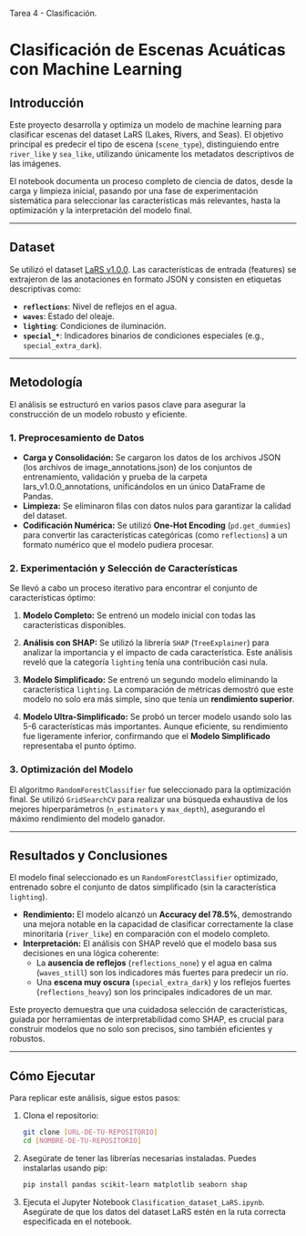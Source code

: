 Tarea 4 - Clasificación.
# Clasificación de Escenas Acuáticas con Machine Learning

## Introducción

Este proyecto desarrolla y optimiza un modelo de machine learning para clasificar escenas del dataset LaRS (Lakes, Rivers, and Seas). El objetivo principal es predecir el tipo de escena (`scene_type`), distinguiendo entre `river_like` y `sea_like`, utilizando únicamente los metadatos descriptivos de las imágenes.

El notebook documenta un proceso completo de ciencia de datos, desde la carga y limpieza inicial, pasando por una fase de experimentación sistemática para seleccionar las características más relevantes, hasta la optimización y la interpretación del modelo final.

-----

## Dataset

Se utilizó el dataset [LaRS v1.0.0](https://lojzezust.github.io/lars-dataset/). Las características de entrada (features) se extrajeron de las anotaciones en formato JSON y consisten en etiquetas descriptivas como:

  * **`reflections`**: Nivel de reflejos en el agua.
  * **`waves`**: Estado del oleaje.
  * **`lighting`**: Condiciones de iluminación.
  * **`special_*`**: Indicadores binarios de condiciones especiales (e.g., `special_extra_dark`).

-----

## Metodología

El análisis se estructuró en varios pasos clave para asegurar la construcción de un modelo robusto y eficiente.

### 1\. Preprocesamiento de Datos

  * **Carga y Consolidación:** Se cargaron los datos de los archivos JSON (los archivos de image_annotations.json) de los conjuntos de entrenamiento, validación y prueba de la carpeta lars_v1.0.0_annotations, unificándolos en un único DataFrame de Pandas.
  * **Limpieza:** Se eliminaron filas con datos nulos para garantizar la calidad del dataset.
  * **Codificación Numérica:** Se utilizó **One-Hot Encoding** (`pd.get_dummies`) para convertir las características categóricas (como `reflections`) a un formato numérico que el modelo pudiera procesar.

### 2\. Experimentación y Selección de Características

Se llevó a cabo un proceso iterativo para encontrar el conjunto de características óptimo:

1.  **Modelo Completo:** Se entrenó un modelo inicial con todas las características disponibles.

2.  **Análisis con SHAP:** Se utilizó la librería `SHAP` (`TreeExplainer`) para analizar la importancia y el impacto de cada característica. Este análisis reveló que la categoría `lighting` tenía una contribución casi nula.

3.  **Modelo Simplificado:** Se entrenó un segundo modelo eliminando la característica `lighting`. La comparación de métricas demostró que este modelo no solo era más simple, sino que tenía un **rendimiento superior**.

4.  **Modelo Ultra-Simplificado:** Se probó un tercer modelo usando solo las 5-6 características más importantes. Aunque eficiente, su rendimiento fue ligeramente inferior, confirmando que el **Modelo Simplificado** representaba el punto óptimo.

### 3\. Optimización del Modelo

El algoritmo `RandomForestClassifier` fue seleccionado para la optimización final. Se utilizó `GridSearchCV` para realizar una búsqueda exhaustiva de los mejores hiperparámetros (`n_estimators` y `max_depth`), asegurando el máximo rendimiento del modelo ganador.

-----

##  Resultados y Conclusiones

El modelo final seleccionado es un `RandomForestClassifier` optimizado, entrenado sobre el conjunto de datos simplificado (sin la característica `lighting`).

  * **Rendimiento:** El modelo alcanzó un **Accuracy del 78.5%**, demostrando una mejora notable en la capacidad de clasificar correctamente la clase minoritaria (`river_like`) en comparación con el modelo completo.
  * **Interpretación:** El análisis con SHAP reveló que el modelo basa sus decisiones en una lógica coherente:
      * La **ausencia de reflejos** (`reflections_none`) y el agua en calma (`waves_still`) son los indicadores más fuertes para predecir un río.
      * Una **escena muy oscura** (`special_extra_dark`) y los reflejos fuertes (`reflections_heavy`) son los principales indicadores de un mar.

Este proyecto demuestra que una cuidadosa selección de características, guiada por herramientas de interpretabilidad como SHAP, es crucial para construir modelos que no solo son precisos, sino también eficientes y robustos.

-----

## Cómo Ejecutar

Para replicar este análisis, sigue estos pasos:

1.  Clona el repositorio:

    ```bash
    git clone [URL-DE-TU-REPOSITORIO]
    cd [NOMBRE-DE-TU-REPOSITORIO]
    ```

2.  Asegúrate de tener las librerías necesarias instaladas. Puedes instalarlas usando pip:

    ```bash
    pip install pandas scikit-learn matplotlib seaborn shap
    ```

3.  Ejecuta el Jupyter Notebook `Clasification_dataset_LaRS.ipynb`. Asegúrate de que los datos del dataset LaRS estén en la ruta correcta especificada en el notebook.
